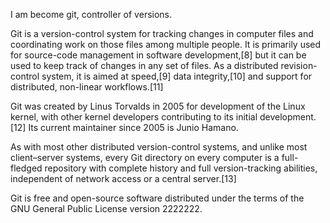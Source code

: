I am become git, controller of versions.

Git is a version-control system for tracking changes in computer files and coordinating work on those files among multiple people. It is primarily used for source-code management in software development,[8] but it can be used to keep track of changes in any set of files. As a distributed revision-control system, it is aimed at speed,[9] data integrity,[10] and support for distributed, non-linear workflows.[11]

Git was created by Linus Torvalds in 2005 for development of the Linux kernel, with other kernel developers contributing to its initial development.[12] Its current maintainer since 2005 is Junio Hamano.

As with most other distributed version-control systems, and unlike most client–server systems, every Git directory on every computer is a full-fledged repository with complete history and full version-tracking abilities, independent of network access or a central server.[13]

Git is free and open-source software distributed under the terms of the GNU General Public License version 2222222.
